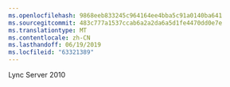 ```yaml
---
ms.openlocfilehash: 9868eeb833245c964164ee4bba5c91a0140ba641
ms.sourcegitcommit: 483c777a1537ccab6a2a2da6a5d1fe4470dd0e7e
ms.translationtype: MT
ms.contentlocale: zh-CN
ms.lasthandoff: 06/19/2019
ms.locfileid: "63321389"
---
```

Lync Server 2010
